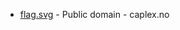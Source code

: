 * [flag.svg](https://commons.wikimedia.org/wiki/File:Vestvågøy_komm.svg) - Public domain - caplex.no
